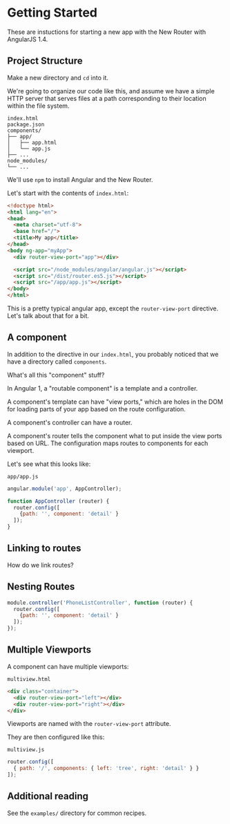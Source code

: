 # Getting Started

These are instuctions for starting a new app with the New Router with AngularJS 1.4.

## Project Structure

Make a new directory and `cd` into it.

We're going to organize our code like this, and assume we have a simple HTTP server
that serves files at a path corresponding to their location within the file system.

```
index.html
package.json
components/
├── app/
│   ├── app.html
│   └── app.js
├── ...
node_modules/
└── ...
```
We'll use `npm` to install Angular and the New Router.

Let's start with the contents of `index.html`:

```html
<!doctype html>
<html lang="en">
<head>
  <meta charset="utf-8">
  <base href="/">
  <title>My app</title>
</head>
<body ng-app="myApp">
  <div router-view-port="app"></div>

  <script src="/node_modules/angular/angular.js"></script>
  <script src="/dist/router.es5.js"></script>
  <script src="/app/app.js"></script>
</body>
</html>
```

This is a pretty typical angular app, except the `router-view-port` directive.
Let's talk about that for a bit.


## A component

In addition to the directive in our `index.html`, you probably noticed that we have a directory called `components`.

What's all this "component" stuff?

In Angular 1, a "routable component" is a template and a controller.

<!--
<aside class="implementation detail">
In Angular 2, the DI system understands how to... .

In Angular 1, we need this component system to hook up child routers.
</aside>
-->

A component's template can have "view ports," which are holes in the DOM for loading parts of your app based on the route configuration.

A component's controller can have a router.

A component's router tells the component what to put inside the view ports based on URL.
The configuration maps routes to components for each viewport.

Let's see what this looks like:

`app/app.js`
```js
angular.module('app', AppController);

function AppController (router) {
  router.config([
    {path: '', component: 'detail' }
  ]);
}
```

## Linking to routes

How do we link routes?

## Nesting Routes

```js
module.controller('PhoneListController', function (router) {
  router.config([
    {path: '', component: 'detail' }
  ]);
});
```

## Multiple Viewports

A component can have multiple viewports:

`multiview.html`
```html
<div class="container">
  <div router-view-port="left"></div>
  <div router-view-port="right"></div>
</div>
```

Viewports are named with the `router-view-port` attribute.

They are then configured like this:

`multiview.js`
```js
router.config([
  { path: '/', components: { left: 'tree', right: 'detail' } }
]);
```


## Additional reading

See the `examples/` directory for common recipes.
